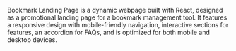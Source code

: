Bookmark Landing Page is a dynamic webpage built with React, designed as a promotional landing page for a bookmark management tool. It features a responsive design with mobile-friendly navigation, interactive sections for features, an accordion for FAQs, and is optimized for both mobile and desktop devices.

